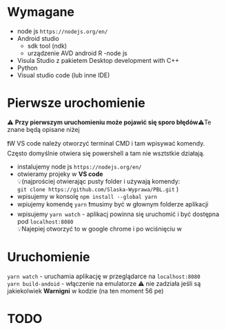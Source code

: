 # Wymagane

- node js `https://nodejs.org/en/`
- Android studio
  - sdk tool (ndk)
  - urządzenie AVD android R
    -node js
- Visula Studio z pakietem Desktop development with C++
- Python
- Visual studio code (lub inne IDE)

# Pierwsze urochomienie

⚠️ **Przy pierwszym uruchomieniu może pojawić się sporo błędów**⚠️Te znane będą opisane niżej

❗W VS code należy otworzyć terminal CMD i tam wpisywać komendy. Często domyślnie otwiera się powershell a tam nie wsztstkie działają.

- instalujemy node js `https://nodejs.org/en/`
- otwieramy projeky w **VS code**  
  💡(najprościej otwierając pusty folder i używają komendy:  
  `git clone https://github.com/Slaska-Wyprawa/PBL.git` )
- wpisujemy w konsolę `npm install --global yarn`
- wpiujemy komendę `yarn` ❗musimy być w głownym folderze aplikacji
- wpisujemy `yarn watch` - aplikacj powinna się uruchomić i być dostępna pod `localhost:8080`  
  💡Najepiej otworzyć to w google chrome i po wciśnięciu w

# Uruchomienie

`yarn watch` - uruchamia aplikację w przeglądarce na `localhost:8080`  
`yarn build-andoid` - włączenie na emulatorze ⚠️ nie zadziała jeśli są jakiekolwiek **Warnigni** w kodzie (na ten moment 56 pe)

# TODO

